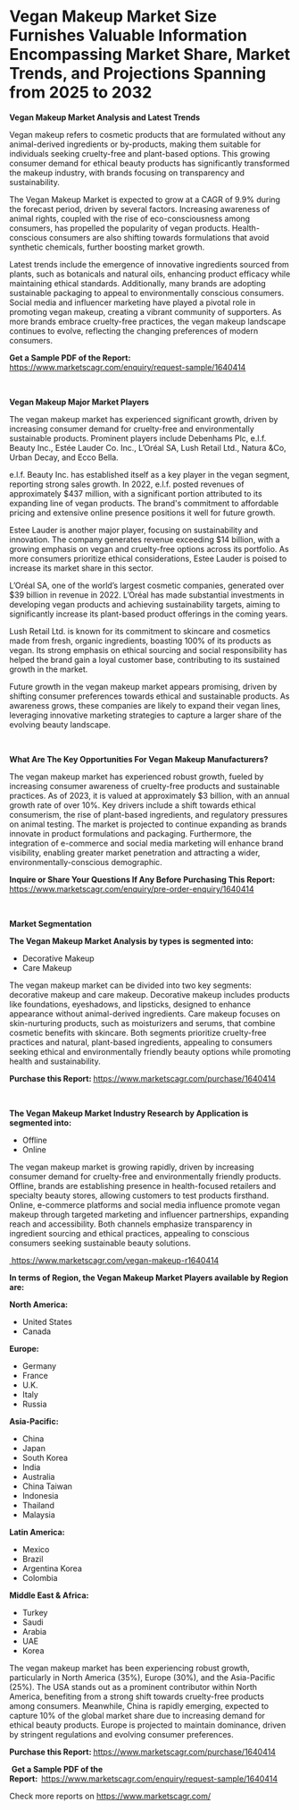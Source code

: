 <p><h1>Vegan Makeup Market Size Furnishes Valuable Information Encompassing Market Share, Market Trends, and Projections Spanning from 2025 to 2032</h1></p><p><strong>Vegan Makeup Market Analysis and Latest Trends</strong></p>
<p><p>Vegan makeup refers to cosmetic products that are formulated without any animal-derived ingredients or by-products, making them suitable for individuals seeking cruelty-free and plant-based options. This growing consumer demand for ethical beauty products has significantly transformed the makeup industry, with brands focusing on transparency and sustainability.</p><p>The Vegan Makeup Market is expected to grow at a CAGR of 9.9% during the forecast period, driven by several factors. Increasing awareness of animal rights, coupled with the rise of eco-consciousness among consumers, has propelled the popularity of vegan products. Health-conscious consumers are also shifting towards formulations that avoid synthetic chemicals, further boosting market growth.</p><p>Latest trends include the emergence of innovative ingredients sourced from plants, such as botanicals and natural oils, enhancing product efficacy while maintaining ethical standards. Additionally, many brands are adopting sustainable packaging to appeal to environmentally conscious consumers. Social media and influencer marketing have played a pivotal role in promoting vegan makeup, creating a vibrant community of supporters. As more brands embrace cruelty-free practices, the vegan makeup landscape continues to evolve, reflecting the changing preferences of modern consumers.</p></p>
<p><strong>Get a Sample PDF of the Report:&nbsp;</strong> <a href="https://www.marketscagr.com/enquiry/request-sample/1640414?utm_campaign=2653&utm_medium=2&utm_source=Github&utm_content=ia&utm_term=04042025&utm_id=vegan-makeup">https://www.marketscagr.com/enquiry/request-sample/1640414</a></p>
<p>&nbsp;</p>
<p><strong>Vegan Makeup Major Market Players</strong></p>
<p><p>The vegan makeup market has experienced significant growth, driven by increasing consumer demand for cruelty-free and environmentally sustainable products. Prominent players include Debenhams Plc, e.l.f. Beauty Inc., Estée Lauder Co. Inc., L’Oréal SA, Lush Retail Ltd., Natura &Co, Urban Decay, and Ecco Bella.</p><p>e.l.f. Beauty Inc. has established itself as a key player in the vegan segment, reporting strong sales growth. In 2022, e.l.f. posted revenues of approximately $437 million, with a significant portion attributed to its expanding line of vegan products. The brand's commitment to affordable pricing and extensive online presence positions it well for future growth.</p><p>Estee Lauder is another major player, focusing on sustainability and innovation. The company generates revenue exceeding $14 billion, with a growing emphasis on vegan and cruelty-free options across its portfolio. As more consumers prioritize ethical considerations, Estee Lauder is poised to increase its market share in this sector.</p><p>L’Oréal SA, one of the world’s largest cosmetic companies, generated over $39 billion in revenue in 2022. L’Oréal has made substantial investments in developing vegan products and achieving sustainability targets, aiming to significantly increase its plant-based product offerings in the coming years.</p><p>Lush Retail Ltd. is known for its commitment to skincare and cosmetics made from fresh, organic ingredients, boasting 100% of its products as vegan. Its strong emphasis on ethical sourcing and social responsibility has helped the brand gain a loyal customer base, contributing to its sustained growth in the market.</p><p>Future growth in the vegan makeup market appears promising, driven by shifting consumer preferences towards ethical and sustainable products. As awareness grows, these companies are likely to expand their vegan lines, leveraging innovative marketing strategies to capture a larger share of the evolving beauty landscape.</p></p>
<p>&nbsp;</p>
<p><strong>What Are The Key Opportunities For Vegan Makeup Manufacturers?</strong></p>
<p><p>The vegan makeup market has experienced robust growth, fueled by increasing consumer awareness of cruelty-free products and sustainable practices. As of 2023, it is valued at approximately $3 billion, with an annual growth rate of over 10%. Key drivers include a shift towards ethical consumerism, the rise of plant-based ingredients, and regulatory pressures on animal testing. The market is projected to continue expanding as brands innovate in product formulations and packaging. Furthermore, the integration of e-commerce and social media marketing will enhance brand visibility, enabling greater market penetration and attracting a wider, environmentally-conscious demographic.</p></p>
<p><strong>Inquire or Share Your Questions If Any Before Purchasing This Report:</strong> <a href="https://www.marketscagr.com/enquiry/pre-order-enquiry/1640414?utm_campaign=2653&utm_medium=2&utm_source=Github&utm_content=ia&utm_term=04042025&utm_id=vegan-makeup">https://www.marketscagr.com/enquiry/pre-order-enquiry/1640414</a></p>
<p>&nbsp;</p>
<p><strong>Market Segmentation</strong></p>
<p><strong>The Vegan Makeup Market Analysis by types is segmented into:</strong></p>
<p><ul><li>Decorative Makeup</li><li>Care Makeup</li></ul></p>
<p><p>The vegan makeup market can be divided into two key segments: decorative makeup and care makeup. Decorative makeup includes products like foundations, eyeshadows, and lipsticks, designed to enhance appearance without animal-derived ingredients. Care makeup focuses on skin-nurturing products, such as moisturizers and serums, that combine cosmetic benefits with skincare. Both segments prioritize cruelty-free practices and natural, plant-based ingredients, appealing to consumers seeking ethical and environmentally friendly beauty options while promoting health and sustainability.</p></p>
<p><strong>Purchase this Report:&nbsp;</strong><a href="https://www.marketscagr.com/purchase/1640414?utm_campaign=2653&utm_medium=2&utm_source=Github&utm_content=ia&utm_term=04042025&utm_id=vegan-makeup">https://www.marketscagr.com/purchase/1640414</a></p>
<p>&nbsp;</p>
<p><strong>The Vegan Makeup Market Industry Research by Application is segmented into:</strong></p>
<p><ul><li>Offline</li><li>Online</li></ul></p>
<p><p>The vegan makeup market is growing rapidly, driven by increasing consumer demand for cruelty-free and environmentally friendly products. Offline, brands are establishing presence in health-focused retailers and specialty beauty stores, allowing customers to test products firsthand. Online, e-commerce platforms and social media influence promote vegan makeup through targeted marketing and influencer partnerships, expanding reach and accessibility. Both channels emphasize transparency in ingredient sourcing and ethical practices, appealing to conscious consumers seeking sustainable beauty solutions.</p></p>
<p><a href="https://www.marketscagr.com/vegan-makeup-r1640414?utm_campaign=2653&utm_medium=2&utm_source=Github&utm_content=ia&utm_term=04042025&utm_id=vegan-makeup">&nbsp;https://www.marketscagr.com/vegan-makeup-r1640414</a></p>
<p><strong>In terms of Region, the Vegan Makeup Market Players available by Region are:</strong></p>
<p>
    <p> <strong> North America: </strong>
        <ul>
            <li>United States</li>
            <li>Canada</li>
        </ul>
        </p> 
    <p> <strong> Europe: </strong>
        <ul>
            <li>Germany</li>
            <li>France</li>
            <li>U.K.</li>
            <li>Italy</li>
            <li>Russia</li>
        </ul>
        </p> 
    <p> <strong> Asia-Pacific: </strong>
        <ul>
            <li>China</li>
            <li>Japan</li>
            <li>South Korea</li>
            <li>India</li>
            <li>Australia</li>
            <li>China Taiwan</li>
            <li>Indonesia</li>
            <li>Thailand</li>
            <li>Malaysia</li>
        </ul>
        </p> 
    <p> <strong> Latin America: </strong>
        <ul>
            <li>Mexico</li>
            <li>Brazil</li>
            <li>Argentina Korea</li>
            <li>Colombia</li>
        </ul>
        </p> 
    <p> <strong> Middle East & Africa: </strong>
        <ul>
            <li>Turkey</li>
            <li>Saudi</li>
            <li>Arabia</li>
            <li>UAE</li>
            <li>Korea</li>
        </ul>
    </p>
    </p>
<p><p>The vegan makeup market has been experiencing robust growth, particularly in North America (35%), Europe (30%), and the Asia-Pacific (25%). The USA stands out as a prominent contributor within North America, benefiting from a strong shift towards cruelty-free products among consumers. Meanwhile, China is rapidly emerging, expected to capture 10% of the global market share due to increasing demand for ethical beauty products. Europe is projected to maintain dominance, driven by stringent regulations and evolving consumer preferences.</p></p>
<p><strong>Purchase this Report: </strong><a href="https://www.marketscagr.com/purchase/1640414?utm_campaign=2653&utm_medium=2&utm_source=Github&utm_content=ia&utm_term=04042025&utm_id=vegan-makeup">https://www.marketscagr.com/purchase/1640414</a></p>
<p>&nbsp;<strong>Get a Sample PDF of the Report:&nbsp;&nbsp;</strong><a href="https://www.marketscagr.com/enquiry/request-sample/1640414?utm_campaign=2653&utm_medium=2&utm_source=Github&utm_content=ia&utm_term=04042025&utm_id=vegan-makeup">https://www.marketscagr.com/enquiry/request-sample/1640414</a></p>
<p><strong></strong></p>
<p>Check more reports on <a href="https://www.marketscagr.com/?utm_campaign=2653&utm_medium=2&utm_source=Github&utm_content=ia&utm_term=04042025&utm_id=vegan-makeup">https://www.marketscagr.com/</a></p>